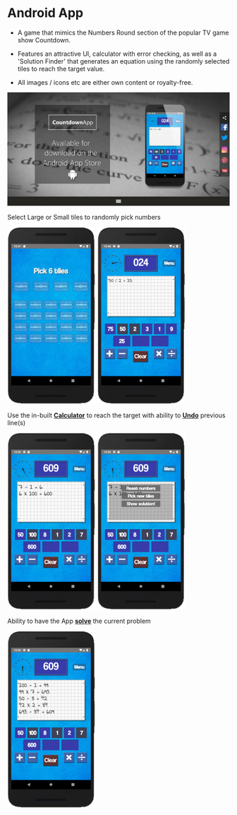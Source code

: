 # Android App

- A game that mimics the Numbers Round section of the popular TV game show Countdown.

- Features an attractive UI, calculator with error checking, as well as a 'Solution Finder' that generates an equation using the randomly selected tiles to reach the target value.

- All images / icons etc are either own content or royalty-free.


<img style="max-width:100%;height:auto;" src="https://github.com/PenneySoft/Numbers-Round/blob/master/assets/LandingPage.jpg?raw=true">


Select Large or Small tiles to randomly pick numbers

<img src="https://github.com/PenneySoft/Numbers-Round/blob/master/assets/01.png?raw=true">&nbsp;<img src="https://github.com/PenneySoft/Numbers-Round/blob/master/assets/02.png?raw=true">


Use the in-built <strong><u>Calculator</u></strong> to reach the target with ability to <strong><u>Undo</u></strong> previous line(s)

<img src="https://github.com/PenneySoft/Numbers-Round/blob/master/assets/03.png?raw=true">&nbsp;<img src="https://github.com/PenneySoft/Numbers-Round/blob/master/assets/04.png?raw=true">


Ability to have the App <strong><u>solve</u></strong> the current problem

<img src="https://github.com/PenneySoft/Numbers-Round/blob/master/assets/05.png?raw=true">
